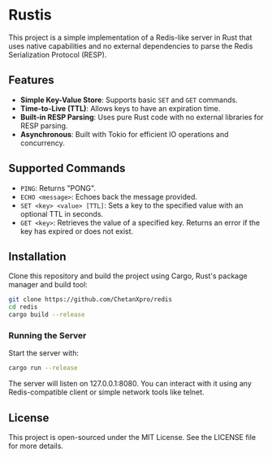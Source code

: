 # Rustis

This project is a simple implementation of a Redis-like server in Rust that uses native capabilities and no external dependencies to parse the Redis Serialization Protocol (RESP).

## Features

- **Simple Key-Value Store**: Supports basic `SET` and `GET` commands.
- **Time-to-Live (TTL)**: Allows keys to have an expiration time.
- **Built-in RESP Parsing**: Uses pure Rust code with no external libraries for RESP parsing.
- **Asynchronous**: Built with Tokio for efficient IO operations and concurrency.

## Supported Commands

- `PING`: Returns "PONG".
- `ECHO <message>`: Echoes back the message provided.
- `SET <key> <value> [TTL]`: Sets a key to the specified value with an optional TTL in seconds.
- `GET <key>`: Retrieves the value of a specified key. Returns an error if the key has expired or does not exist.


## Installation

Clone this repository and build the project using Cargo, Rust's package manager and build tool:

```bash
git clone https://github.com/ChetanXpro/redis
cd redis
cargo build --release
```

### Running the Server

Start the server with:

```bash
cargo run --release
```

The server will listen on 127.0.0.1:8080. You can interact with it using any Redis-compatible client or simple network tools like telnet.


## License
This project is open-sourced under the MIT License. See the LICENSE file for more details.

